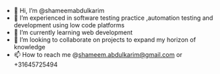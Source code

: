 - 👋 Hi, I’m @shameemabdulkarim
- 👀 I’m experienced in software testing practice ,automation testing and development using low code platforms
- 🌱 I’m currently learning web development
- 💞️ I’m looking to collaborate on projects to expand my horizon of knowledge
- 📫 How to reach me @shameem.abdulkarim@gmail.com or +31645725494

<!---
shameemabdulkarim/shameemabdulkarim is a ✨ special ✨ repository because its `README.md` (this file) appears on your GitHub profile.
You can click the Preview link to take a look at your changes.
--->

